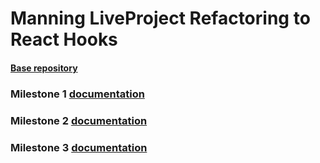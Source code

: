 # Manning LiveProject Refactoring to React Hooks


#### [Base repository](https://github.com/valentinogagliardi/refactoring-to-react-hooks-base)

### Milestone 1 [documentation](https://github.com/chocolay/refactor-react-hooks/blob/master/milestones/milestone%201.md)

### Milestone 2 [documentation](https://github.com/chocolay/refactor-react-hooks/blob/master/milestones/milestone%202.md)

### Milestone 3 [documentation](https://github.com/chocolay/refactor-react-hooks/blob/master/milestones/milestone%203.md)
